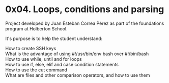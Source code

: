 # 0x04. Loops, conditions and parsing

Project developed by Juan Esteban Correa Pérez as part of the foundations program at Holberton School.

It's purpose is to help the student understand:

How to create SSH keys<br />
What is the advantage of using #!/usr/bin/env bash over #!/bin/bash<br />
How to use while, until and for loops<br />
How to use if, else, elif and case condition statements<br />
How to use the cut command<br />
What are files and other comparison operators, and how to use them<br />
